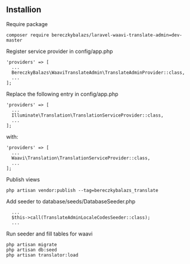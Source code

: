 ## Installion
Require package
```
composer require bereczkybalazs/laravel-waavi-translate-admin=dev-master
```
Register service provider in config/app.php
```
'providers' => [
  ...
  BereczkyBalazs\WaaviTranslateAdmin\TranslateAdminProvider::class,
  ...
];
```
Replace the following entry in config/app.php
```
'providers' => [
  ...
  Illuminate\Translation\TranslationServiceProvider::class,
  ...
];
```
with:
```
'providers' => [
  ...
  Waavi\Translation\TranslationServiceProvider::class,
  ...
];
```
Publish views
```
php artisan vendor:publish --tag=bereczkybalazs_translate
```
Add seeder to database/seeds/DatabaseSeeder.php
```
  ...
  $this->call(TranslateAdminLocaleCodesSeeder::class);
  ...
```
Run seeder and fill tables for waavi
```
php artisan migrate
php artisan db:seed
php artisan translator:load
```
